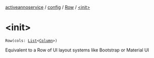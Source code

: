 [activeannoservice](../../index.md) / [config](../index.md) / [Row](index.md) / [&lt;init&gt;](./-init-.md)

# &lt;init&gt;

`Row(cols: `[`List`](https://kotlinlang.org/api/latest/jvm/stdlib/kotlin.collections/-list/index.html)`<`[`Column`](../-column/index.md)`>)`

Equivalent to a Row of UI layout systems like Bootstrap or Material UI

